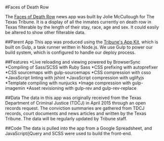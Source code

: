 #Faces of Death Row

The [Faces of Death Row](http://apps.texastribune.org/death-row) news app was built by Jolie McCullough for The Texas Tribune. It is a display of all the inmates currently on death row in Texas filterable by the length of their stay, race, age and sex. It could easily be altered to show other filterable data.

##Parent App
This app was produced using the [Tribune's App Kit](https://github.com/texastribune/newsapps-app-kit), which is built on Gulp, a task runner written in Node.js. We use Gulp to power our build system, which is configured to handle our deploy process.

##Features
*Live reloading and viewing powered by BrowserSync
*Compiling of Sass/SCSS with Ruby Sass
*CSS prefixing with autoprefixer
*CSS sourcemaps with gulp-sourcemaps
*CSS compression with csso
*JavaScript linting with jshint
*JavaScript compression with uglifyjs
*Template compiling with nunjucks
*Image compression with gulp-imagemin
*Asset revisioning with gulp-rev and gulp-rev-replace

##Data
The data in this app was originally received from the Texas Department of Criminal Justice (TDCJ) in April 2015 through an open records request. The conviction summaries are gathered from TDCJ records, court documents and news articles and written by the Texas Tribune. The data will be regularly updated by Tribune staff.

##Code
The data is pulled into the app from a Google Spreadsheet, and JavaScript/jQuery and SCSS were used to build the front-end.
